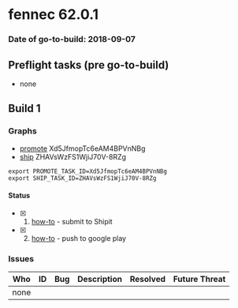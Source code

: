 # fennec 62.0.1

### Date of go-to-build: 2018-09-07

## Preflight tasks (pre go-to-build)
- none

## Build 1  

### Graphs
* [promote](https://tools.taskcluster.net/push-inspector/#/Xd5JfmopTc6eAM4BPVnNBg) Xd5JfmopTc6eAM4BPVnNBg
* [ship](https://tools.taskcluster.net/push-inspector/#/ZHAVsWzFS1WjiJ70V-8RZg) ZHAVsWzFS1WjiJ70V-8RZg
```
export PROMOTE_TASK_ID=Xd5JfmopTc6eAM4BPVnNBg
export SHIP_TASK_ID=ZHAVsWzFS1WjiJ70V-8RZg
```


#### Status
- [x] 1.  [how-to](https://wiki.mozilla.org/Release:Release_Automation_on_Mercurial:Starting_a_Release#Submit_to_Ship_It)  - submit to Shipit
- [x] 2.  [how-to](https://github.com/mozilla-releng/releasewarrior-2.0/blob/master/docs/release-promotion/mobile/howto.md)  - push to google play

### Issues
| Who                 | ID               | Bug                                                                 | Description                | Resolved                | Future Threat                |
| ------------------- | ---------------- | ------------------------------------------------------------------- | -------------------------- | ----------------------- | ---------------------------- |
| none | | | | | |

